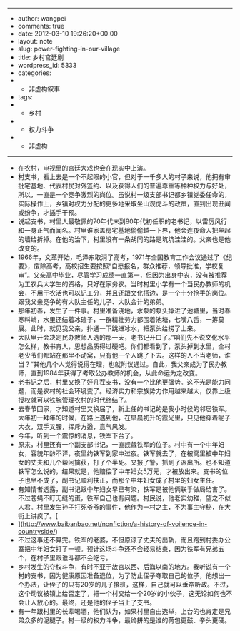 - ---
- author: wangpei
- comments: true
- date: 2012-03-10 19:26:20+00:00
- layout: note
- slug: power-fighting-in-our-village
- title: 乡村宫廷剧
- wordpress_id: 5333
- categories:
- - 非虚构叙事
- tags:
- - 乡村
- - 权力斗争
- - 非虚构
- ---
- 在农村，电视里的宫廷大戏也会在现实中上演。
- 村支书，看上去是一个不起眼的小官，但对于一千多人的村子来说，他拥有审批宅基地、代表村民对外签约、以及获得人们的普遍尊重等种种权力与好处，所以，一直是一个竞争激烈的岗位。虽说村一级支部书记都乡镇党委任命的，实际操作上，乡镇对权力分配的更多地采取坐山观虎斗的政策，直到出现丑闻或纷争，才插手干预。
- 说起支书，村里人最敬佩的70年代末到80年代初任职的老书记，以雷厉风行和一身正气而闻名。村里谁家盖房宅基地偷偷越一下界，他会连夜命人把垒起的墙给拆掉。在他的治下，村里没有一条胡同的路是坑坑洼洼的。父亲也是他改变的。
- 1966年，文革开始，毛泽东取消了高考，1971年全国教育工作会议通过了《纪要》，废除高考，高校招生要按照“自愿报名，群众推荐，领导批准，学校复审”。父亲高中毕业，尽管学习成绩一直第一，但因为出身中农，没有被推荐为工农兵大学生的资格，只好在家务农。当时村里小学有一个当民办教师的机会，不用干农活也可以记工分，并且还跟文化搭边，是一个十分抢手的岗位。跟我父亲竞争的有大队主任的儿子、大队会计的弟弟。
- 那年初春，发生了一件事。村里准备浇地，水泵的泵头掉进了池塘里，当时春寒料峭，水里还结着冰碴子，一群精壮劳力都围着池塘，七嘴八舌，一筹莫展。此时，就见我父亲，扑通一下跳进冰水，把泵头给捞了上来。
- 大队里开会决定民办教师人选的那一天，老书记开口了。”咱们先不说文化水平怎么样，教书育人，思想品质得过硬吧。你们都看到了，泵头掉到水里，全村老少爷们都站在那里不动窝，只有他一个人跳了下去。这样的人不当老师，谁当？“其他几个人觉得说得在理，也就附议通过。自此，我父亲成为了民办教师，直到1984年获得了考取公办教师的机会，从此命运为之改变。
- 老书记之后，村里又换了好几茬支书，没有一个比他更强势。这不光是能力问题，而是农村的社会环境变了。经济实力和宗族势力作用越来越大，仅靠上级授权就可以铁腕管理农村的时代终结了。
- 去春节回家，才知道村里又换届了，新上任的书记的是我小时候的邻居铁军。大年初一拜年的时候，在路上遇到他，在早晨初升的霞光里，只见他穿着呢子大衣，双手叉腰，挥斥方遒，意气风发。
- 今年，听到一个震惊的消息，铁军下台了。
- 原来，村里还有一个副支部书记，一直觊觎铁军的位子。村中有一个中年妇女，容貌年龄不详，夜里约铁军到家中过夜。铁军就去了，在被窝里被中年妇女的丈夫和几个帮闲擒获，打了个半死。又报了警，抓到了派出所。也不知道铁军怎么说的，结果就是，他赔偿了中年妇女5万元，才被放出来。支书的位子也坐不成了，副书记顺利扶正，而那个中年妇女成了村里的妇女主任。
- 有知情者透露，副书记跟中年妇女早已有染，铁军是被他俩联手做局给害了。不过苍蝇不盯无缝的蛋，铁军自己也有问题。村民说，他老实幼稚，望之不似人君。村里发生孙子打死爷爷的事件，他作为一村之主，不为事主守秘，在大街上讲疯了。[
- ](http://www.baibanbao.net/nonfiction/a-history-of-voilence-in-countryside/)
- 不过这事还不算完。铁军的老婆，不但原谅了丈夫的出轨，而且跑到村委办公室把中年妇女打了一顿。预计这场斗争还不会轻易结束，因为铁军有兄弟五个，在村子里跟谁斗都不会吃亏。
- 乡村发生的夺权斗争，有时不亚于故宫以西、后海以南的地方。我听说有一个村的支书，因为健康原因准备退位，为了防止侄子夺取自己的位子，他想出一个办法，让侄子的只有20岁的儿子接班，这样，自己就可以垂帘听政。不过，这个动议被镇上给否定了，把一个村交给一个20岁的小伙子，这无论如何也不会让人放心的。最终，还是他的侄子当上了支书。
- 有一年跟村里的长辈喝酒，他们认为，如果村里自由选举，上台的也肯定是兄弟众多的泥腿子。村一级的权力斗争，最终拼的是谁的荷包更鼓、拳头更硬。

